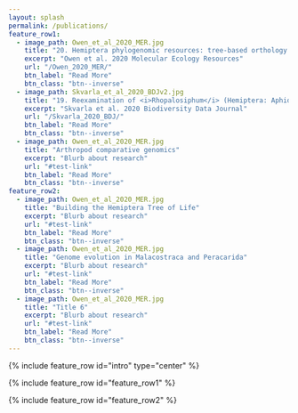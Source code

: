```yaml
---
layout: splash
permalink: /publications/
feature_row1:
  - image_path: Owen_et_al_2020_MER.jpg
    title: "20. Hemiptera phylogenomic resources: tree-based orthology prediction and conserved exon identification"
    excerpt: "Owen et al. 2020 Molecular Ecology Resources"
    url: "/Owen_2020_MER/"
    btn_label: "Read More"
    btn_class: "btn--inverse"
  - image_path: Skvarla_et_al_2020_BDJv2.jpg
    title: "19. Reexamination of <i>Rhopalosiphum</i> (Hemiptera: Aphididae) using linear discriminant analysis to determine the validity of synonymized species, with some new synonymies and distribution data"
    excerpt: "Skvarla et al. 2020 Biodiversity Data Journal"
    url: "/Skvarla_2020_BDJ/"
    btn_label: "Read More"
    btn_class: "btn--inverse"
  - image_path: Owen_et_al_2020_MER.jpg
    title: "Arthropod comparative genomics"
    excerpt: "Blurb about research"
    url: "#test-link"
    btn_label: "Read More"
    btn_class: "btn--inverse"
feature_row2:
  - image_path: Owen_et_al_2020_MER.jpg
    title: "Building the Hemiptera Tree of Life"
    excerpt: "Blurb about research"
    url: "#test-link"
    btn_label: "Read More"
    btn_class: "btn--inverse"
  - image_path: Owen_et_al_2020_MER.jpg
    title: "Genome evolution in Malacostraca and Peracarida"
    excerpt: "Blurb about research"
    url: "#test-link"
    btn_label: "Read More"
    btn_class: "btn--inverse"
  - image_path: Owen_et_al_2020_MER.jpg
    title: "Title 6"
    excerpt: "Blurb about research"
    url: "#test-link"
    btn_label: "Read More"
    btn_class: "btn--inverse"
---
```

<!--{% include base_path %}
-->
{% include feature_row id="intro" type="center" %}

{% include feature_row id="feature_row1" %}

{% include feature_row id="feature_row2" %}
<!--{% include feature_row id="feature_row1" type="center" %}
-->
<!--
<h3 class="archive__subtitle">{{ site.data.ui-text[site.locale].recent_posts | default: "Recent Posts" }}</h3>

{% for post in paginator.posts %}
  {% include archive-single.html %}
{% endfor %}

{% include paginator.html %} -->

